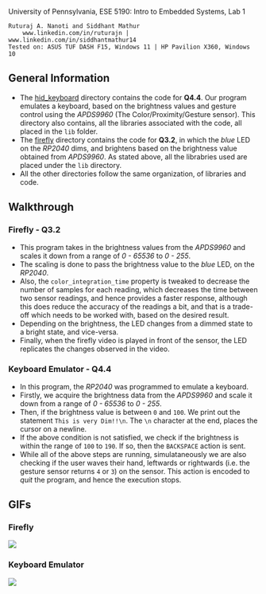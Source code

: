 University of Pennsylvania, ESE 5190: Intro to Embedded Systems, Lab 1

    Ruturaj A. Nanoti and Siddhant Mathur
        www.linkedin.com/in/ruturajn | www.linkedin.com/in/siddhantmathur14
    Tested on: ASUS TUF DASH F15, Windows 11 | HP Pavilion X360, Windows 10

## General Information
- The [hid_keyboard](https://github.com/Ruturajn/ese5190-2022-lab1-firefly/tree/main/hid_keyboard) directory contains the code for **Q4.4**. Our program emulates
    a keyboard, based on the brightness values and gesture control using the *APDS9960* (The Color/Proximity/Gesture sensor). This directory also contains, all
    the libraries associated with the code, all placed in the `lib` folder.
- The [firefly](https://github.com/Ruturajn/ese5190-2022-lab1-firefly/tree/main/firefly) directory contains the code for **Q3.2**, in which the *blue* LED on the 
    *RP2040* dims, and brightens based on the brightness value obtained from *APDS9960*. As stated above, all the librabries used are placed under the `lib` directory.
- All the other directories follow the same organization, of libraries and code.

## Walkthrough

### Firefly - Q3.2

- This program takes in the brightness values from the *APDS9960* and scales it down from a range of *0 - 65536* to *0 - 255*.
- The scaling is done to pass the brightness value to the *blue* LED, on the *RP2040*.
- Also, the `color_integration_time` property is tweaked to decrease the number of samples for each reading, which decreases the time between
    two sensor readings, and hence provides a faster response, although this does reduce the accuracy of the readings a bit, and that is a trade-off
    which needs to be worked with, based on the desired result.
- Depending on the brightness, the LED changes from a dimmed state to a bright state, and vice-versa.
- Finally, when the firefly video is played in front of the sensor, the LED replicates the changes observed in the video.


### Keyboard Emulator - Q4.4

- In this program, the *RP2040* was programmed to emulate a keyboard.
- Firstly, we acquire the brightness data from the *APDS9960* and scale it down from a range of *0 - 65536* to *0 - 255*.
- Then, if the brightness value is between `0` and `100`. We print out the statement `This is very Dim!!\n`. The `\n` character
    at the end, places the cursor on a newline.
- If the above condition is not satisfied, we check if the brightness is within the range of `100` to `190`. If so, then the
    `BACKSPACE` action is sent.
- While all of the above steps are running, simulataneously we are also checking if the user waves their hand, leftwards or rightwards
    (i.e. the gesture sensor returns `4` or `3`) on the sensor. This action is encoded to *quit* the program, and hence the execution stops.

## GIFs

### Firefly

![](/assets/firefly.gif)

### Keyboard Emulator

![](/assets/Q4_LAB1.gif)

